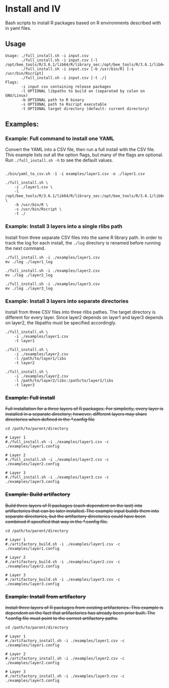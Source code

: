 # Install and IV

Bash scripts to install R packages based on R environments described with in yaml files.

## Usage

```
Usage: ./full_install.sh -i input.csv
       ./full_install.sh -i input.csv [-l /opt/bee_tools/R/3.6.1/lib64/R/library_sec:/opt/bee_tools/R/3.6.1/lib64/R/library]
       ./full_install.sh -i input.csv [-b /usr/bin/R] [-s /usr/bin/Rscript]
       ./full_install.sh -i input.csv [-t ./]
Flags: 
       -i input csv containing release packages
       -l OPTIONAL libpaths to build on (separated by colon on GNU/Linux)
       -b OPTIONAL path to R binary
       -s OPTIONAL path to Rscript executable
       -t OPTIONAL target directory (default: current directory)
```

## Examples:

### Example: Full command to install one YAML

Convert the YAML into a CSV file, then run a full install with the CSV file. This example lists out all the option flags, but many of the flags are optional. Run `./full_install.sh -h` to see the default values.

```

./bin/yaml_to_csv.sh -1 -i examples/layer1.csv -o ./layer1.csv

./full_install.sh \
    -i ./layer1.csv \
    -l /opt/bee_tools/R/3.6.1/lib64/R/library_sec:/opt/bee_tools/R/3.6.1/lib64/R/library \
    -b /usr/bin/R \
    -s /usr/bin/Rscript \
    -t ./
```

### Example: Install 3 layers into a single rlibs path

Install from three separate CSV files into the same R library path. In order to track the log for each install, the `./log` directory is renamed before running the next command.

```
./full_install.sh -i ./examples/layer1.csv
mv ./log ./layer1_log

./full_install.sh -i ./examples/layer2.csv
mv ./log ./layer2_log

./full_install.sh -i ./examples/layer3.csv
mv ./log ./layer3_log
```

### Example: Install 3 layers into separate directories

Install from three CSV files into three rlibs pathes. The target directory is different for every layer. Since layer2 depends on layer1 and layer3 depends on layer2, the libpaths must be specified accordingly.

```
./full_install.sh \
    -i ./examples/layer1.csv
    -t layer1 

./full_install.sh \
    -i ./examples/layer2.csv
    -l /path/to/layer1/libs
    -t layer2 

./full_install.sh \
    -i ./examples/layer2.csv
    -l /path/to/layer2/libs:/path/to/layer1/libs
    -t layer3 
```

### ~~Example: Full install~~

~~Full installation for a three layers of R packages. For simplicity, every layer is installed in a separate directory; however, different layers may share directories when defined in the \*.config file~~

```
cd /path/to/parent/directory

# Layer 1
#./full_install.sh -i ./examples/layer1.csv -c ./examples/layer1.config

# Layer 2
#./full_install.sh -i ./examples/layer2.csv -c ./examples/layer2.config

# Layer 3
#./full_install.sh -i ./examples/layer3.csv -c ./examples/layer3.config
```

### ~~Example: Build artifactory~~

~~Build three layers of R packages (each dependent on the last) into artifactories that can be later installed. The example input builds them into separate directories, but the artifactory directories could have been combined if specified that way in the \*.config file.~~

```
cd /path/to/parent/directory

# Layer 1
#./artifactory_build.sh -i ./examples/layer1.csv -c ./examples/layer1.config

# Layer 2
#./artifactory_build.sh -i ./examples/layer2.csv -c ./examples/layer2.config

# Layer 3
#./artifactory_build.sh -i ./examples/layer3.csv -c ./examples/layer3.config
```

### ~~Example: Install from artifactory~~

~~Install three layers of R packages from existing artifactories. This example is dependent on the fact that artifactories has already been prior built. The \*.config file must point to the correct artifactory paths.~~

```
cd /path/to/parent/directory

# Layer 1
#./artifactory_install.sh -i ./examples/layer1.csv -c ./examples/layer1.config

# Layer 2
#./artifactory_install.sh -i ./examples/layer2.csv -c ./examples/layer2.config

# Layer 3
#./artifactory_install.sh -i ./examples/layer3.csv -c ./examples/layer3.config
```
